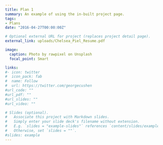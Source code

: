 ```yaml
---
title: Plan 1
summary: An example of using the in-built project page.
tags:
- Plans
date: "2016-04-27T00:00:00Z"

# Optional external URL for project (replaces project detail page).
external_link: uploads/Chelsea_Piel_Resume.pdf

image:
  caption: Photo by rawpixel on Unsplash
  focal_point: Smart

links:
#- icon: twitter
#  icon_pack: fab
#  name: Follow
#  url: https://twitter.com/georgecushen
#url_code: ""
#url_pdf: ""
#url_slides: ""
#url_video: ""

# Slides (optional).
#   Associate this project with Markdown slides.
#   Simply enter your slide deck's filename without extension.
#   E.g. `slides = "example-slides"` references `content/slides/example-slides.md`.
#   Otherwise, set `slides = ""`.
#slides: example
---
```

